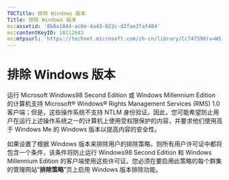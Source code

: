 ```yaml
---
TOCTitle: 排除 Windows 版本
Title: 排除 Windows 版本
ms:assetid: '8b8a184d-ac0e-4a43-822c-d2fae2faf484'
ms:contentKeyID: 18112643
ms:mtpsurl: 'https://technet.microsoft.com/zh-cn/library/Cc747590(v=WS.10)'
---
```


排除 Windows 版本
=================

运行 Microsoft Windows98 Second Edition 或 Windows Millennium Edition 的计算机支持 Microsoft® Windows® Rights Management Services (RMS) 1.0 客户端；但是，这些操作系统不支持 NTLM 身份验证。因此，您可能希望防止用户在运行上述操作系统之一的计算机上使用受权限保护的内容，并要求他们使用高于 Windows Me 的 Windows 版本以提高内容的安全性。

如果设置了根据 Windows 版本来排除用户的排除策略，则所有用户许可证中都将包含一个条件，该条件将防止运行 Windows98 Second Edition 和 Windows Millennium Edition 的客户端使用这些许可证。您必须在要启用此策略的每个群集的管理网站“**排除策略**”页上启用 Windows 版本排除功能。
